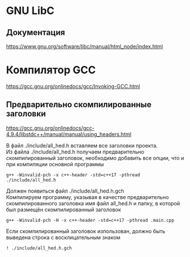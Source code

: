 # GNU LibC

## Документация
https://www.gnu.org/software/libc/manual/html_node/index.html  

# Компилятор GCC
https://gcc.gnu.org/onlinedocs/gcc/Invoking-GCC.html  

## Предварительно скомпилированные заголовки
https://gcc.gnu.org/onlinedocs/gcc-4.9.4/libstdc++/manual/manual/using_headers.html  

В файл ./include/all_hed.h вставляем все заголовки проекта.  
Из файла ./include/all_hed.h получаем предварительно скомпилированный заголовок, необходимо добавить все опции, что и при компиляции основной программы
```
g++ -Winvalid-pch -x c++-header -std=c++17 -pthread ./include/all_hed.h
```
Должен появиться файл ./include/all_hed.h.gch  
Компилируем программу, указывая в качестве предварительно скомпилированного заголовка имя файл all_hed.h и папку, в которой был размещён скомпилированный заголовок
```
g++ -Winvalid-pch -H -x c++-header -std=c++17 -pthread .main.cpp
```
Если скомпилированный заголовок изпользован, должно быть выведена строка с восклицательным знаком
```
! ./include/all_hed.h.gch
```
